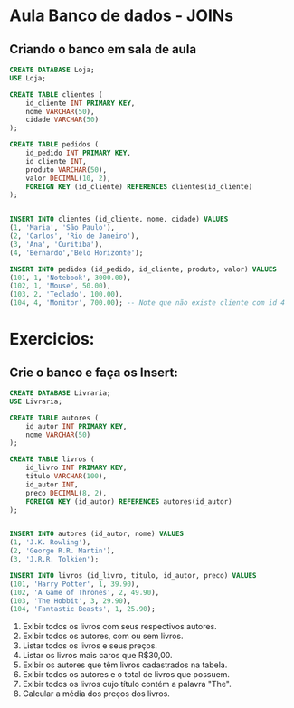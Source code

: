 # Aula Banco de dados - JOINs

## Criando o banco em sala de aula
```sql
CREATE DATABASE Loja;
USE Loja;

CREATE TABLE clientes (
    id_cliente INT PRIMARY KEY,
    nome VARCHAR(50),
    cidade VARCHAR(50)
);

CREATE TABLE pedidos (
    id_pedido INT PRIMARY KEY,
    id_cliente INT,
    produto VARCHAR(50),
    valor DECIMAL(10, 2),
    FOREIGN KEY (id_cliente) REFERENCES clientes(id_cliente)
);


INSERT INTO clientes (id_cliente, nome, cidade) VALUES
(1, 'Maria', 'São Paulo'),
(2, 'Carlos', 'Rio de Janeiro'),
(3, 'Ana', 'Curitiba'),
(4, 'Bernardo','Belo Horizonte');

INSERT INTO pedidos (id_pedido, id_cliente, produto, valor) VALUES
(101, 1, 'Notebook', 3000.00),
(102, 1, 'Mouse', 50.00),
(103, 2, 'Teclado', 100.00),
(104, 4, 'Monitor', 700.00); -- Note que não existe cliente com id 4
```


# Exercicios:

## Crie o banco e faça os Insert:
```sql
CREATE DATABASE Livraria;
USE Livraria;

CREATE TABLE autores (
    id_autor INT PRIMARY KEY,
    nome VARCHAR(50)
);

CREATE TABLE livros (
    id_livro INT PRIMARY KEY,
    titulo VARCHAR(100),
    id_autor INT,
    preco DECIMAL(8, 2),
    FOREIGN KEY (id_autor) REFERENCES autores(id_autor)
);


INSERT INTO autores (id_autor, nome) VALUES
(1, 'J.K. Rowling'),
(2, 'George R.R. Martin'),
(3, 'J.R.R. Tolkien');

INSERT INTO livros (id_livro, titulo, id_autor, preco) VALUES
(101, 'Harry Potter', 1, 39.90),
(102, 'A Game of Thrones', 2, 49.90),
(103, 'The Hobbit', 3, 29.90),
(104, 'Fantastic Beasts', 1, 25.90);

```
 1. Exibir todos os livros com seus respectivos autores.
 2. Exibir todos os autores, com ou sem livros.
 3. Listar todos os livros e seus preços.
 4. Listar os livros mais caros que R$30,00.
 5. Exibir os autores que têm livros cadastrados na tabela.
 6. Exibir todos os autores e o total de livros que possuem.
 7. Exibir todos os livros cujo título contém a palavra "The".
 8. Calcular a média dos preços dos livros.


